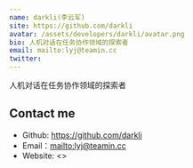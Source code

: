 ```yaml
---
name: darkli(李云军)
site: https://github.com/darkli
avatar: /assets/developers/darkli/avatar.png
bio: 人机对话在任务协作领域的探索者
email: mailto:lyj@teamin.cc
twitter: 
---
```


人机对话在任务协作领域的探索者

## Contact me

- Github: <https://github.com/darkli>
- Email：<mailto:lyj@teamin.cc>
- Website: <>
  
